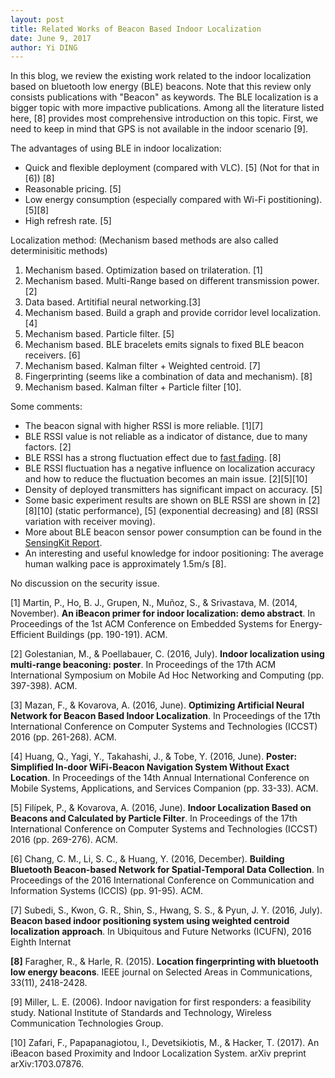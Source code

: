 ```yaml
--- 
layout: post
title: Related Works of Beacon Based Indoor Localization
date: June 9, 2017
author: Yi DING
---
```


[comment]: # (This blog compose the RELATED WORK section of future paper)

In this blog, we review the existing work related to the indoor localization based on bluetooth low energy (BLE) beacons. Note that this review only consists publications with "Beacon" as keywords. The BLE localization is a bigger topic with more impactive publications. Among all the literature listed here, [8] provides most comprehensive introduction on this topic. First, we need to keep in mind that GPS is not available in the indoor scenario [9].

The advantages of using BLE in indoor localization:
* Quick and flexible deployment (compared with VLC). [5] (Not for that in [6]) [8]
* Reasonable pricing. [5]
* Low energy consumption (especially compared with Wi-Fi postitioning). [5][8]
* High refresh rate. [5]

Localization method: (Mechanism based methods are also called determinisitic methods)
1. Mechanism based. Optimization based on trilateration. [1]
2. Mechanism based. Multi-Range based on different transmission power. [2]
3. Data based. Artitifial neural networking.[3]
4. Mechanism based. Build a graph and provide corridor level localization. [4]
5. Mechanism based. Particle filter. [5]
6. Mechanism based. BLE bracelets emits signals to fixed BLE beacon receivers. [6]
7. Mechanism based. Kalman filter + Weighted centroid. [7]
8. Fingerprinting (seems like a combination of data and mechanism). [8]
9. Mechanism based. Kalman filter + Particle filter [10].

Some comments:
* The beacon signal with higher RSSI is more reliable. [1][7]
* BLE RSSI value is not reliable as a indicator of distance, due to many factors. [2]
* BLE RSSI has a strong fluctuation effect due to [fast fading](http://www.rfwireless-world.com/Terminology/fast-fading-vs-slow-fading.html). [8]
* BLE RSSI fluctuation has a negative influence on localization accuracy and how to reduce the fluctuation becomes an main issue. [2][5][10]
* Density of deployed transmitters has significant impact on accuracy. [5]
* Some basic experiment results are shown on BLE RSSI are shown in [2][8][10] (static performance), [5] (exponential decreasing) and [8] (RSSI variation with receiver moving).
* More about BLE beacon sensor power consumption can be found in the [SensingKit Report](http://ieeexplore.ieee.org/abstract/document/7723503/).
* An interesting and useful knowledge for indoor positioning: The average human walking pace is approximately 1.5m/s [8].

No discussion on the security issue.

[1] Martin, P., Ho, B. J., Grupen, N., Muñoz, S., & Srivastava, M. (2014, November). **An iBeacon primer for indoor localization: demo abstract**. In Proceedings of the 1st ACM Conference on Embedded Systems for Energy-Efficient Buildings (pp. 190-191). ACM.

[2] Golestanian, M., & Poellabauer, C. (2016, July). **Indoor localization using multi-range beaconing: poster**. In Proceedings of the 17th ACM International Symposium on Mobile Ad Hoc Networking and Computing (pp. 397-398). ACM.

[3] Mazan, F., & Kovarova, A. (2016, June). **Optimizing Artificial Neural Network for Beacon Based Indoor Localization**. In Proceedings of the 17th International Conference on Computer Systems and Technologies (ICCST) 2016 (pp. 261-268). ACM.

[4] Huang, Q., Yagi, Y., Takahashi, J., & Tobe, Y. (2016, June). **Poster: Simplified In-door WiFi-Beacon Navigation System Without Exact Location**. In Proceedings of the 14th Annual International Conference on Mobile Systems, Applications, and Services Companion (pp. 33-33). ACM.

[5] Filípek, P., & Kovarova, A. (2016, June). **Indoor Localization Based on Beacons and Calculated by Particle Filter**. In Proceedings of the 17th International Conference on Computer Systems and Technologies (ICCST) 2016 (pp. 269-276). ACM.

[6] Chang, C. M., Li, S. C., & Huang, Y. (2016, December). **Building Bluetooth Beacon-based Network for Spatial-Temporal Data Collection**. In Proceedings of the 2016 International Conference on Communication and Information Systems (ICCIS) (pp. 91-95). ACM.

[7] Subedi, S., Kwon, G. R., Shin, S., Hwang, S. S., & Pyun, J. Y. (2016, July). **Beacon based indoor positioning system using weighted centroid localization approach**. In Ubiquitous and Future Networks (ICUFN), 2016 Eighth Internat

**[8]** Faragher, R., & Harle, R. (2015). **Location fingerprinting with bluetooth low energy beacons**. IEEE journal on Selected Areas in Communications, 33(11), 2418-2428.

[9] Miller, L. E. (2006). Indoor navigation for first responders: a feasibility study. National Institute of Standards and Technology, Wireless Communication Technologies Group.

[10] Zafari, F., Papapanagiotou, I., Devetsikiotis, M., & Hacker, T. (2017). An iBeacon based Proximity and Indoor Localization System. arXiv preprint arXiv:1703.07876.